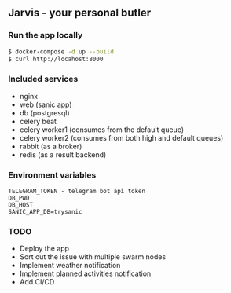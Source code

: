 ## Jarvis - your personal butler


### Run the app locally

```bash
$ docker-compose -d up --build
$ curl http://locahost:8000
```

### Included services
* nginx
* web (sanic app)
* db (postgresql)
* celery beat
* celery worker1 (consumes from the default queue)
* celery worker2 (consumes from both high and default queues)
* rabbit (as a broker)
* redis (as a result backend)


### Environment variables

```
TELEGRAM_TOKEN - telegram bot api token
DB_PWD
DB_HOST
SANIC_APP_DB=trysanic
```

### TODO

* Deploy the app
* Sort out the issue with multiple swarm nodes
* Implement weather notification
* Implement planned activities notification
* Add CI/CD
